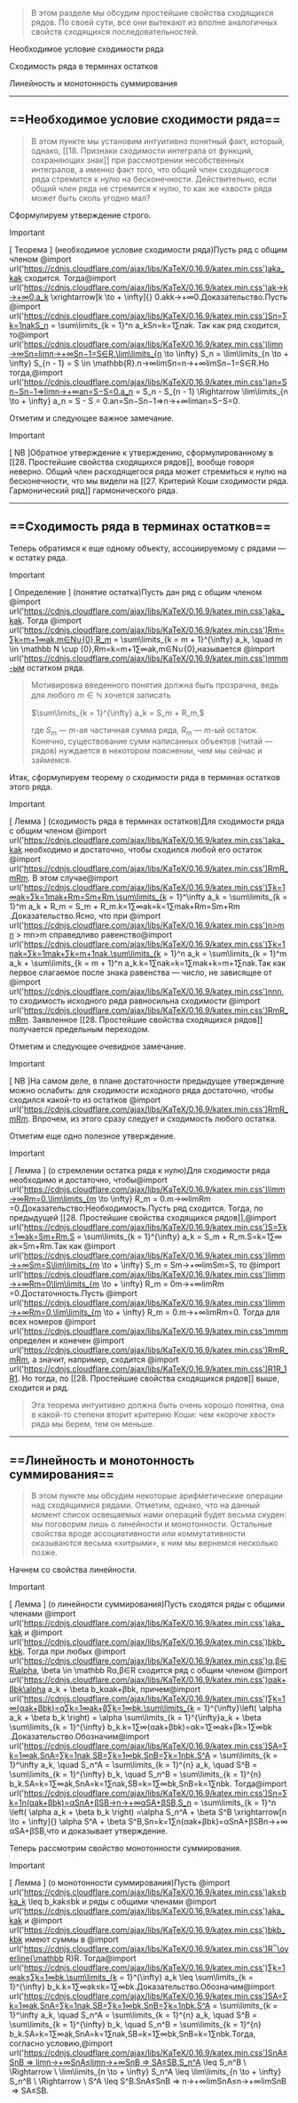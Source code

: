 > В этом разделе мы обсудим простейшие свойства сходящихся рядов. По своей сути, все они вытекают из вполне аналогичных свойств сходящихся последовательностей.

Необходимое условие сходимости ряда

Сходимость ряда в терминах остатков

Линейность и монотонность суммирования

---

## ==Необходимое условие сходимости ряда==

> В этом пункте мы установим интуитивно понятный факт, который, однако, [[18. Признаки сходимости интеграла от функций, сохраняющих знак]] при рассмотрении несобственных интегралов, а именно факт того, что общий член сходящегося ряда стремится к нулю на бесконечности. Действительно, если общий член ряда не стремится к нулю, то как же «хвост» ряда может быть сколь угодно мал?

Сформулируем утверждение строго.

> [!important]  
> [ Теорема ] (необходимое условие сходимости ряда)Пусть ряд с общим членом @import url('https://cdnjs.cloudflare.com/ajax/libs/KaTeX/0.16.9/katex.min.css')aka_kak​﻿ сходится. Тогда@import url('https://cdnjs.cloudflare.com/ajax/libs/KaTeX/0.16.9/katex.min.css')ak→k→+∞0.a_k \xrightarrow[k \to + \infty]{} 0.ak​k→+∞​0.Доказательство.Пусть @import url('https://cdnjs.cloudflare.com/ajax/libs/KaTeX/0.16.9/katex.min.css')Sn=∑k=1nakS_n = \sum\limits_{k = 1}^n a_kSn​=k=1∑n​ak​﻿. Так как ряд сходится, то@import url('https://cdnjs.cloudflare.com/ajax/libs/KaTeX/0.16.9/katex.min.css')lim⁡n→∞Sn=lim⁡n→+∞Sn−1=S∈R.\lim\limits_{n \to \infty} S_n = \lim\limits_{n \to + \infty} S_{n - 1} = S \in \mathbb{R}.n→∞lim​Sn​=n→+∞lim​Sn−1​=S∈R.Но тогда,@import url('https://cdnjs.cloudflare.com/ajax/libs/KaTeX/0.16.9/katex.min.css')an=Sn−Sn−1⇒lim⁡n→+∞an=S−S=0.a_n = S_n - S_{n - 1} \Rightarrow \lim\limits_{n \to + \infty} a_n = S - S = 0.an​=Sn​−Sn−1​⇒n→+∞lim​an​=S−S=0.  

Отметим и следующее важное замечание.

> [!important]  
> [ NB ]Обратное утверждение к утверждению, сформулированному в [[28. Простейшие свойства сходящихся рядов]], вообще говоря неверно. Общий член расходящегося ряда может стремиться к нулю на бесконечности, что мы видели на [[27. Критерий Коши сходимости ряда. Гармонический ряд]] гармонического ряда.  

---

## ==Сходимость ряда в терминах остатков==

Теперь обратимся к еще одному объекту, ассоциируемому с рядами — к остатку ряда.

> [!important]  
> [ Определение ] (понятие остатка)Пусть дан ряд с общим членом @import url('https://cdnjs.cloudflare.com/ajax/libs/KaTeX/0.16.9/katex.min.css')aka_kak​﻿. Тогда @import url('https://cdnjs.cloudflare.com/ajax/libs/KaTeX/0.16.9/katex.min.css')Rm=∑k=m+1∞ak,m∈N∪{0},R_m = \sum\limits_{k = m + 1}^{\infty} a_k, \quad m \in \mathbb N \cup \{0\},Rm​=k=m+1∑∞​ak​,m∈N∪{0},называется @import url('https://cdnjs.cloudflare.com/ajax/libs/KaTeX/0.16.9/katex.min.css')mmm﻿-ым остатком ряда.  

> Мотивировка введенного понятия должна быть прозрачна, ведь для любого $m \in \mathbb N$﻿ хочется записать
> 
> $\sum\limits_{k = 1}^{\infty} a_k = S_m + R_m,$
> 
> где $S_m$﻿ — $m$﻿-ая частичная сумма ряда, $R_m$﻿ — $m$﻿-ый остаток. Конечно, существование сумм написанных объектов (читай — рядов) нуждается в некотором пояснении, чем мы сейчас и займемся.

Итак, сформулируем теорему о сходимости ряда в терминах остатков этого ряда.

> [!important]  
> [ Лемма ] (сходимость ряда в терминах остатков)Для сходимости ряда с общим членом @import url('https://cdnjs.cloudflare.com/ajax/libs/KaTeX/0.16.9/katex.min.css')aka_kak​﻿ необходимо и достаточно, чтобы сходился любой его остаток @import url('https://cdnjs.cloudflare.com/ajax/libs/KaTeX/0.16.9/katex.min.css')RmR_mRm​﻿. В этом случае@import url('https://cdnjs.cloudflare.com/ajax/libs/KaTeX/0.16.9/katex.min.css')∑k=1∞ak=∑k=1mak+Rm=Sm+Rm.\sum\limits_{k = 1}^\infty a_k = \sum\limits_{k = 1}^m a_k + R_m = S_m + R_m.k=1∑∞​ak​=k=1∑m​ak​+Rm​=Sm​+Rm​.Доказательство.Ясно, что при @import url('https://cdnjs.cloudflare.com/ajax/libs/KaTeX/0.16.9/katex.min.css')n>mn > mn>m﻿ справедливо равенство@import url('https://cdnjs.cloudflare.com/ajax/libs/KaTeX/0.16.9/katex.min.css')∑k=1nak=∑k=1mak+∑k=m+1nak.\sum\limits_{k = 1}^n a_k = \sum\limits_{k = 1}^m a_k + \sum\limits_{k = m + 1}^n a_k.k=1∑n​ak​=k=1∑m​ak​+k=m+1∑n​ak​.Так как первое слагаемое после знака равенства — число, не зависящее от @import url('https://cdnjs.cloudflare.com/ajax/libs/KaTeX/0.16.9/katex.min.css')nnn﻿, то сходимость исходного ряда равносильна сходимости @import url('https://cdnjs.cloudflare.com/ajax/libs/KaTeX/0.16.9/katex.min.css')RmR_mRm​﻿. Заявленное [[28. Простейшие свойства сходящихся рядов]] получается предельным переходом.  

Отметим и следующее очевидное замечание.

> [!important]  
> [ NB ]На самом деле, в плане достаточности предыдущее утверждение можно ослабить: для сходимости исходного ряда достаточно, чтобы сходился какой-то из остатков @import url('https://cdnjs.cloudflare.com/ajax/libs/KaTeX/0.16.9/katex.min.css')RmR_mRm​﻿. Впрочем, из этого сразу следует и сходимость любого остатка.  

Отметим еще одно полезное утверждение.

> [!important]  
> [ Лемма ] (о стремлении остатка ряда к нулю)Для сходимости ряда необходимо и достаточно, чтобы@import url('https://cdnjs.cloudflare.com/ajax/libs/KaTeX/0.16.9/katex.min.css')lim⁡m→∞Rm=0.\lim\limits_{m \to \infty} R_m = 0.m→∞lim​Rm​=0.Доказательство:Необходимость.Пусть ряд сходится. Тогда, по предыдущей [[28. Простейшие свойства сходящихся рядов]],@import url('https://cdnjs.cloudflare.com/ajax/libs/KaTeX/0.16.9/katex.min.css')S=∑k=1∞ak=Sm+Rm.S = \sum\limits_{k = 1}^{\infty} a_k = S_m + R_m.S=k=1∑∞​ak​=Sm​+Rm​.Так как @import url('https://cdnjs.cloudflare.com/ajax/libs/KaTeX/0.16.9/katex.min.css')lim⁡m→+∞Sm=S\lim\limits_{m \to + \infty} S_m = Sm→+∞lim​Sm​=S﻿, то @import url('https://cdnjs.cloudflare.com/ajax/libs/KaTeX/0.16.9/katex.min.css')lim⁡m→+∞Rm=0\lim\limits_{m \to + \infty} R_m = 0m→+∞lim​Rm​=0﻿.Достаточность.Пусть @import url('https://cdnjs.cloudflare.com/ajax/libs/KaTeX/0.16.9/katex.min.css')lim⁡m→+∞Rm=0.\lim\limits_{m \to + \infty} R_m = 0.m→+∞lim​Rm​=0.﻿ Тогда для всех номеров @import url('https://cdnjs.cloudflare.com/ajax/libs/KaTeX/0.16.9/katex.min.css')mmm﻿ определен и конечен @import url('https://cdnjs.cloudflare.com/ajax/libs/KaTeX/0.16.9/katex.min.css')RmR_mRm​﻿, а значит, например, сходится @import url('https://cdnjs.cloudflare.com/ajax/libs/KaTeX/0.16.9/katex.min.css')R1R_1R1​﻿. Но тогда, по [[28. Простейшие свойства сходящихся рядов]] выше, сходится и ряд.  

> Эта теорема интуитивно должна быть очень хорошо понятна, она в какой-то степени вторит критерию Коши: чем «короче хвост» ряда мы берем, тем он меньше.

---

## ==Линейность и монотонность суммирования==

> В этом пункте мы обсудим некоторые арифметические операции над сходящимися рядами. Отметим, однако, что на данный момент список освещаемых нами операций будет весьма скуден: мы поговорим лишь о линейности и монотонности. Остальные свойства вроде ассоциативности или коммутативности оказываются весьма «хитрыми», к ним мы вернемся несколько позже.

Начнем со свойства линейности.

> [!important]  
> [ Лемма ] (о линейности суммирования)Пусть сходятся ряды с общими членами @import url('https://cdnjs.cloudflare.com/ajax/libs/KaTeX/0.16.9/katex.min.css')aka_kak​﻿ и @import url('https://cdnjs.cloudflare.com/ajax/libs/KaTeX/0.16.9/katex.min.css')bkb_kbk​﻿. Тогда при любых @import url('https://cdnjs.cloudflare.com/ajax/libs/KaTeX/0.16.9/katex.min.css')α,β∈R\alpha, \beta \in \mathbb Rα,β∈R﻿ сходится ряд с общим членом @import url('https://cdnjs.cloudflare.com/ajax/libs/KaTeX/0.16.9/katex.min.css')αak+βbk\alpha a_k + \beta b_kαak​+βbk​﻿, причем@import url('https://cdnjs.cloudflare.com/ajax/libs/KaTeX/0.16.9/katex.min.css')∑k=1∞(αak+βbk)=α∑k=1∞ak+β∑k=1∞bk.\sum\limits_{k = 1}^{\infty}\left( \alpha a_k + \beta b_k \right) = \alpha \sum\limits_{k = 1}^{\infty}a_k + \beta \sum\limits_{k = 1}^{\infty} b_k.k=1∑∞​(αak​+βbk​)=αk=1∑∞​ak​+βk=1∑∞​bk​.Доказательство.Обозначим@import url('https://cdnjs.cloudflare.com/ajax/libs/KaTeX/0.16.9/katex.min.css')SA=∑k=1∞ak,SnA=∑k=1nak,SB=∑k=1∞bk,SnB=∑k=1nbk.S^A = \sum\limits_{k = 1}^\infty a_k, \quad S_n^A = \sum\limits_{k = 1}^{n} a_k, \quad S^B = \sum\limits_{k = 1}^{\infty} b_k, \quad S_n^B = \sum\limits_{k = 1}^{n} b_k.SA=k=1∑∞​ak​,SnA​=k=1∑n​ak​,SB=k=1∑∞​bk​,SnB​=k=1∑n​bk​. Тогда@import url('https://cdnjs.cloudflare.com/ajax/libs/KaTeX/0.16.9/katex.min.css')Sn=∑k=1n(αak+βbk)=αSnA+βSB→n→+∞αSA+βSB,S_n = \sum\limits_{k = 1}^n \left( \alpha a_k + \beta b_k \right) =\alpha S_n^A + \beta S^B \xrightarrow[n \to + \infty]{} \alpha S^A + \beta S^B,Sn​=k=1∑n​(αak​+βbk​)=αSnA​+βSBn→+∞​αSA+βSB,что и доказывает утверждение.  

Теперь рассмотрим свойство монотонности суммирования.

> [!important]  
> [ Лемма ] (о монотонности суммирования)Пусть @import url('https://cdnjs.cloudflare.com/ajax/libs/KaTeX/0.16.9/katex.min.css')ak≤bka_k \leq b_kak​≤bk​﻿ и ряды с общими членами @import url('https://cdnjs.cloudflare.com/ajax/libs/KaTeX/0.16.9/katex.min.css')aka_kak​﻿ и @import url('https://cdnjs.cloudflare.com/ajax/libs/KaTeX/0.16.9/katex.min.css')bkb_kbk​﻿ имеют суммы в @import url('https://cdnjs.cloudflare.com/ajax/libs/KaTeX/0.16.9/katex.min.css')R‾\overline{\mathbb R}R﻿. Тогда@import url('https://cdnjs.cloudflare.com/ajax/libs/KaTeX/0.16.9/katex.min.css')∑k=1∞ak≤∑k=1∞bk.\sum\limits_{k = 1}^{\infty} a_k \leq \sum\limits_{k = 1}^{\infty} b_k.k=1∑∞​ak​≤k=1∑∞​bk​.Доказательство.Обозначим@import url('https://cdnjs.cloudflare.com/ajax/libs/KaTeX/0.16.9/katex.min.css')SA=∑k=1∞ak,SnA=∑k=1nak,SB=∑k=1∞bk,SnB=∑k=1nbk.S^A = \sum\limits_{k = 1}^\infty a_k, \quad S_n^A = \sum\limits_{k = 1}^{n} a_k, \quad S^B = \sum\limits_{k = 1}^{\infty} b_k, \quad S_n^B = \sum\limits_{k = 1}^{n} b_k.SA=k=1∑∞​ak​,SnA​=k=1∑n​ak​,SB=k=1∑∞​bk​,SnB​=k=1∑n​bk​.Тогда, согласно условию,@import url('https://cdnjs.cloudflare.com/ajax/libs/KaTeX/0.16.9/katex.min.css')SnA≤SnB ⇒ lim⁡n→+∞SnA≤lim⁡n→+∞SnB ⇒ SA≤SB.S_n^A \leq S_n^B \ \Rightarrow \ \lim\limits_{n \to + \infty} S_n^A \leq \lim\limits_{n \to + \infty} S_n^B \ \Rightarrow \ S^A \leq S^B.SnA​≤SnB​ ⇒ n→+∞lim​SnA​≤n→+∞lim​SnB​ ⇒ SA≤SB.